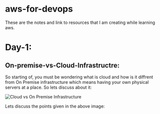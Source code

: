 # aws-for-devops
These are the notes and link to resources that I am creating while learning aws. 

# Day-1:

## On-premise-vs-Cloud-Infrastructre:
So starting of, you must be wondering what is cloud and how is it diffrent from On Premise infrastructure which means having your own physical servers at a place. So lets discuss about it: 

![Cloud vs On Premise Infrastructure](https://uploads-ssl.webflow.com/5f9497b13bcbdc738e5867c5/61e866fd5c6c47040c2f51c6_Zs3pHSWcULrsP9enPJHSt46HbcIonuBTv--rgoaRXnoWB6p0EAYFEku9S-Tzrvtk2_-u4Vyr6wDLDB7JW5TXWt-f4D6uEtpVgORKqrdasuNXFOWmyyfdHqSa1PQBBLZ1ufzAXjbK.png)

Lets discuss the points given in the above image:






